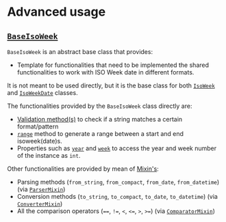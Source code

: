 # Advanced usage

## [`BaseIsoWeek`](../api/baseisoweek.md)

`BaseIsoWeek` is an abstract base class that provides:

- Template for functionalities that need to be implemented the shared functionalities to work with ISO Week date in different formats.

It is not meant to be used directly, but it is the base class for both [`IsoWeek`](../api/isoweek.md) and [`IsoWeekDate`](../api/isoweekdate.md) classes.

The functionalities provided by the `BaseIsoWeek` class directly are:

- [Validation method(s)](../api/baseisoweek.md/#iso_week_date.base.BaseIsoWeek.validate) to check if a string matches a certain format/pattern
- [`range`](../api/baseisoweek.md/#iso_week_date.base.BaseIsoWeek.range) method to generate a range between a start and end isoweek(date)s.
- Properties such as [`year`](../api/baseisoweek.md/#iso_week_date.base.BaseIsoWeek.year) and [`week`](../api/baseisoweek.md/#iso_week_date.base.BaseIsoWeek.week) to access the year and week number of the instance as `int`.

Other functionalities are provided by mean of [Mixin's](../api/mixins.md):

- Parsing methods (`from_string`, `from_compact`, `from_date`, `from_datetime`) (via [`ParserMixin`](../api/mixins.md/#iso_week_date.mixin.ParserMixin))
- Conversion methods (`to_string`, `to_compact`, `to_date`, `to_datetime`) (via [`ConverterMixin`](../api/mixins.md/#iso_week_date.mixin.ConverterMixin))
- All the comparison operators (`==`, `!=`, `<`, `<=`, `>`, `>=`) (via [`ComparatorMixin`](../api/mixins.md/#iso_week_date.mixin.ComparatorMixin))
